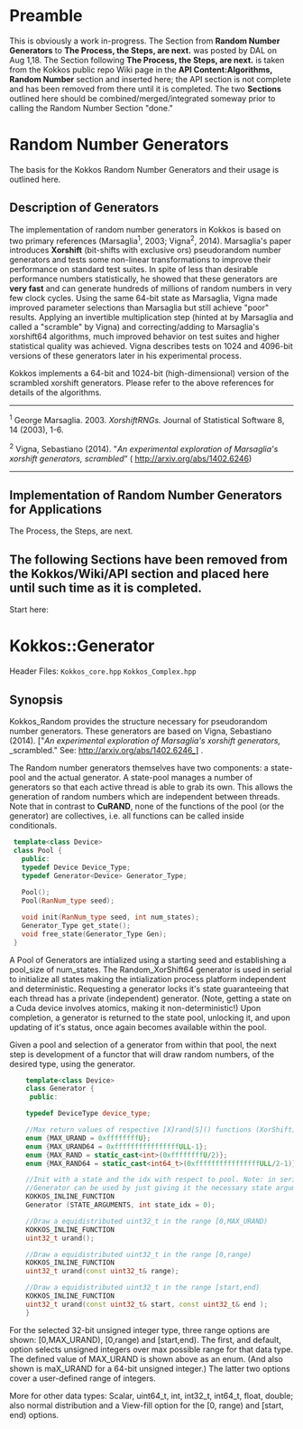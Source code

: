 # Preamble
This is obviously a work in-progress.
The Section from **Random Number Generators** to **The Process, the Steps, are next.** was posted by DAL on Aug 1,18.
The Section following **The Process, the Steps, are next.** is taken from the Kokkos public repo Wiki page in the **API Content:Algorithms, Random Number** section and inserted here; the API section is not complete and has been removed from there until it is completed. The two **Sections** outlined here should be combined/merged/integrated someway prior to calling the Random Number Section "done."

# Random Number Generators

The basis for the Kokkos Random Number Generators and their usage is outlined here.

## Description of Generators

The implementation of random number generators in Kokkos is based on two primary references (Marsaglia<sup>1</sup>, 2003; Vigna<sup>2</sup>, 2014). Marsaglia's paper introduces **Xorshift** (bit-shifts with exclusive ors) pseudorandom number generators and tests some non-linear transformations to improve their performance on standard test suites. In spite of less than desirable performance numbers statistically, he showed that these generators are **very fast** and can generate hundreds of millions of random numbers in very few clock cycles. Using the same 64-bit state as Marsaglia, Vigna made improved parameter selections than Marsaglia but still achieve "poor" results. Applying an invertible multiplication step (hinted at by Marsaglia and called a "scramble" by Vigna) and correcting/adding to Marsaglia's xorshift64 algorithms, much improved behavior on test suites and higher statistical quality was achieved.   Vigna describes tests on 1024 and 4096-bit versions of these generators later in his experimental process.

Kokkos implements a 64-bit and 1024-bit (high-dimensional) version of the scrambled xorshift generators. Please      refer to the above references for details of the algorithms.

***
<sup>1</sup> George Marsaglia. 2003. _XorshiftRNGs._ Journal of Statistical Software 8, 14 (2003), 1-6. 

<sup>2</sup> Vigna, Sebastiano (2014). "_An experimental exploration of Marsaglia's xorshift generators, scrambled_“ ( http://arxiv.org/abs/1402.6246)
***

## Implementation of Random Number Generators for Applications

The Process, the Steps, are next.


## The following Sections have been removed from the Kokkos/Wiki/API section and placed here until such time as it is completed.

Start here:
# Kokkos::Generator


Header Files:  `Kokkos_core.hpp`
               `Kokkos_Complex.hpp`

## Synopsis
Kokkos_Random provides the structure necessary for 
pseudorandom number generators. These generators are
based on Vigna, Sebastiano (2014). ["_An_
_experimental exploration of Marsaglia's xorshift generators,_
_scrambled."  See: http://arxiv.org/abs/1402.6246_] .

The Random number generators themselves have two components: 
a state-pool and the actual generator. A state-pool manages 
a number of generators so that each active thread is able 
to grab its own. This allows the generation of random numbers 
which are independent between threads. Note that in contrast 
to **CuRAND**, none of the functions of the pool (or the generator) 
are collectives, i.e. all functions can be called inside conditionals.

```c++
 template<class Device>
 class Pool {
   public:
   typedef Device Device_Type;
   typedef Generator<Device> Generator_Type;
 
   Pool();
   Pool(RanNum_type seed);

   void init(RanNum_type seed, int num_states);
   Generator_Type get_state();
   void free_state(Generator_Type Gen);
 }
```
A Pool of Generators are intialized using a starting seed and establishing 
a pool_size of num_states. The Random_XorShift64 generator is used in serial 
to initialize all states making the intialization process platform independent 
and deterministic. Requesting a generator locks it's state guaranteeing that
each thread has a private (independent) generator. (Note, getting a state on a Cuda
device involves atomics, making it non-deterministic!)
Upon completion, a generator is returned to the state pool, unlocking
it, and upon updating of it's status, once again becomes available
within the pool.

Given a pool and selection of a generator from within that pool,
the next step is development of a functor that will draw random
numbers, of the desired type, using the generator.

```c++
    template<class Device>
    class Generator {
     public:

    typedef DeviceType device_type;

    //Max return values of respective [X]rand[S]() functions (XorShift).
    enum {MAX_URAND = 0xffffffffU};
    enum {MAX_URAND64 = 0xffffffffffffffffULL-1};
    enum {MAX_RAND = static_cast<int>(0xffffffffU/2)};
    enum {MAX_RAND64 = static_cast<int64_t>(0xffffffffffffffffULL/2-1)};

    //Init with a state and the idx with respect to pool. Note: in serial the
    //Generator can be used by just giving it the necessary state arguments
    KOKKOS_INLINE_FUNCTION
    Generator (STATE_ARGUMENTS, int state_idx = 0);

    //Draw a equidistributed uint32_t in the range [0,MAX_URAND)
    KOKKOS_INLINE_FUNCTION
    uint32_t urand();

    //Draw a equidistributed uint32_t in the range [0,range)
    KOKKOS_INLINE_FUNCTION
    uint32_t urand(const uint32_t& range);

    //Draw a equidistributed uint32_t in the range [start,end)
    KOKKOS_INLINE_FUNCTION
    uint32_t urand(const uint32_t& start, const uint32_t& end );
    }
```

For the selected 32-bit unsigned integer type, three range options are shown: [0,MAX_URAND), [0,range) and [start,end).
The first, and default, option selects unsigned integers over max possible range for that data type. The defined value of MAX_URAND is shown above as an enum. (And also shown is maX_URAND for a 64-bit unsigned integer.) The latter two options cover a user-defined range of integers.

More for other data types: Scalar, uint64_t, int, int32_t, int64_t, float, double; also normal distribution and a View-fill option for the [0, range) and [start, end) options.
